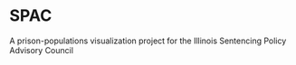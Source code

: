 # SPAC
A prison-populations visualization project for the Illinois Sentencing Policy Advisory Council
